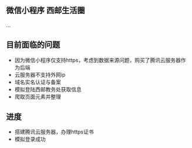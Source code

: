 ## 微信小程序 西邮生活圈
...

## 目前面临的问题
- 因为微信小程序仅支持https，考虑到数据来源问题，购买了腾讯云服务器作为后端
- 云服务器不支持外网ip
- 域名实名认证与备案
- 模拟登陆西邮教务处获取信息
- 爬取页面元素并整理

## 进度
- 搭建腾讯云服务器，办理https证书 
- 模拟登录成功



